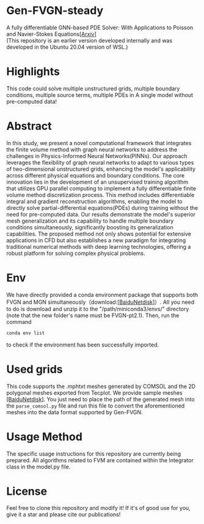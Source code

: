 # Gen-FVGN-steady
A fully differentiable GNN-based PDE Solver: With Applications to Poisson and Navier-Stokes Equations[[Arxiv]](https://arxiv.org/abs/2405.04466)  
(This repository is an earlier version developed internally and was developed in the Ubuntu 20.04 version of WSL.)

# Highlights
This code could solve multiple unstructured grids, multiple boundary conditions, multiple source terms, multiple PDEs in A single model without pre-computed data!

# Abstract
In this study, we present a novel computational framework that integrates the finite volume method with graph neural networks to address the challenges in Physics-Informed Neural Networks(PINNs). Our approach leverages the flexibility of graph neural networks to adapt to various types of two-dimensional unstructured grids, enhancing the model's applicability across different physical equations and boundary conditions. The core innovation lies in the development of an unsupervised training algorithm that utilizes GPU parallel computing to implement a fully differentiable finite volume method discretization process. This method includes differentiable integral and gradient reconstruction algorithms, enabling the model to directly solve partial-differential equations(PDEs) during training without the need for pre-computed data. Our results demonstrate the model's superior mesh generalization and its capability to handle multiple boundary conditions simultaneously, significantly boosting its generalization capabilities. The proposed method not only shows potential for extensive applications in CFD but also establishes a new paradigm for integrating traditional numerical methods with deep learning technologies, offering a robust platform for solving complex physical problems.

# Env
We have directly provided a conda environment package that supports both FVGN and MGN simultaneously（download:[[BaiduNetdisk]](https://pan.baidu.com/s/1v8N8ZMlSDVReLM48-imglA?pwd=nn6q)）. All you need to do is download and unzip it to the "/path/miniconda3/envs/" directory (note that the new folder's name must be FVGN-pt2.1). Then, run the command
~~~sh
conda env list
~~~
 to check if the environment has been successfully imported.

# Used grids
This code supports the .mphtxt meshes generated by COMSOL and the 2D polygonal meshes exported from Tecplot. We provide sample meshes [[BaiduNetdisk]](https://pan.baidu.com/s/1FkgfDvdmCzdXGAdLAxJqDg?pwd=99tc). You just need to place the path of the generated mesh into the `parse_comsol.py` file and run this file to convert the aforementioned meshes into the data format supported by Gen-FVGN.

# Usage Method
The specific usage instructions for this repository are currently being prepared. All algorithms related to FVM are contained within the Integrator class in the model.py file.

# License
Feel free to clone this repository and modify it! If it's of good use for you, give it a star and please cite our publications!